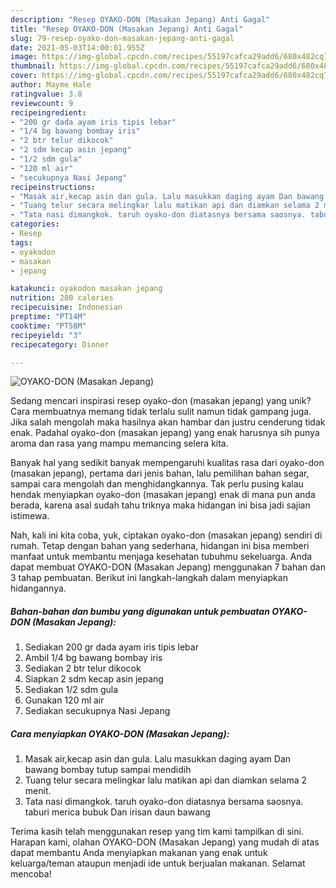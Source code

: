 ```yaml
---
description: "Resep OYAKO-DON (Masakan Jepang) Anti Gagal"
title: "Resep OYAKO-DON (Masakan Jepang) Anti Gagal"
slug: 79-resep-oyako-don-masakan-jepang-anti-gagal
date: 2021-05-03T14:00:01.955Z
image: https://img-global.cpcdn.com/recipes/55197cafca29add6/680x482cq70/oyako-don-masakan-jepang-foto-resep-utama.jpg
thumbnail: https://img-global.cpcdn.com/recipes/55197cafca29add6/680x482cq70/oyako-don-masakan-jepang-foto-resep-utama.jpg
cover: https://img-global.cpcdn.com/recipes/55197cafca29add6/680x482cq70/oyako-don-masakan-jepang-foto-resep-utama.jpg
author: Mayme Hale
ratingvalue: 3.8
reviewcount: 9
recipeingredient:
- "200 gr dada ayam iris tipis lebar"
- "1/4 bg bawang bombay iris"
- "2 btr telur dikocok"
- "2 sdm kecap asin jepang"
- "1/2 sdm gula"
- "120 ml air"
- "secukupnya Nasi Jepang"
recipeinstructions:
- "Masak air,kecap asin dan gula. Lalu masukkan daging ayam Dan bawang bombay tutup sampai mendidih"
- "Tuang telur secara melingkar lalu matikan api dan diamkan selama 2 menit."
- "Tata nasi dimangkok. taruh oyako-don diatasnya bersama saosnya. taburi merica bubuk Dan irisan daun bawang"
categories:
- Resep
tags:
- oyakodon
- masakan
- jepang

katakunci: oyakodon masakan jepang 
nutrition: 280 calories
recipecuisine: Indonesian
preptime: "PT14M"
cooktime: "PT58M"
recipeyield: "3"
recipecategory: Dinner

---
```



![OYAKO-DON (Masakan Jepang)](https://img-global.cpcdn.com/recipes/55197cafca29add6/680x482cq70/oyako-don-masakan-jepang-foto-resep-utama.jpg)

Sedang mencari inspirasi resep oyako-don (masakan jepang) yang unik? Cara membuatnya memang tidak terlalu sulit namun tidak gampang juga. Jika salah mengolah maka hasilnya akan hambar dan justru cenderung tidak enak. Padahal oyako-don (masakan jepang) yang enak harusnya sih punya aroma dan rasa yang mampu memancing selera kita.

Banyak hal yang sedikit banyak mempengaruhi kualitas rasa dari oyako-don (masakan jepang), pertama dari jenis bahan, lalu pemilihan bahan segar, sampai cara mengolah dan menghidangkannya. Tak perlu pusing kalau hendak menyiapkan oyako-don (masakan jepang) enak di mana pun anda berada, karena asal sudah tahu triknya maka hidangan ini bisa jadi sajian istimewa.




Nah, kali ini kita coba, yuk, ciptakan oyako-don (masakan jepang) sendiri di rumah. Tetap dengan bahan yang sederhana, hidangan ini bisa memberi manfaat untuk membantu menjaga kesehatan tubuhmu sekeluarga. Anda dapat membuat OYAKO-DON (Masakan Jepang) menggunakan 7 bahan dan 3 tahap pembuatan. Berikut ini langkah-langkah dalam menyiapkan hidangannya.

<!--inarticleads1-->

##### Bahan-bahan dan bumbu yang digunakan untuk pembuatan OYAKO-DON (Masakan Jepang):

1. Sediakan 200 gr dada ayam iris tipis lebar
1. Ambil 1/4 bg bawang bombay iris
1. Sediakan 2 btr telur dikocok
1. Siapkan 2 sdm kecap asin jepang
1. Sediakan 1/2 sdm gula
1. Gunakan 120 ml air
1. Sediakan secukupnya Nasi Jepang




<!--inarticleads2-->

##### Cara menyiapkan OYAKO-DON (Masakan Jepang):

1. Masak air,kecap asin dan gula. Lalu masukkan daging ayam Dan bawang bombay tutup sampai mendidih
1. Tuang telur secara melingkar lalu matikan api dan diamkan selama 2 menit.
1. Tata nasi dimangkok. taruh oyako-don diatasnya bersama saosnya. taburi merica bubuk Dan irisan daun bawang




Terima kasih telah menggunakan resep yang tim kami tampilkan di sini. Harapan kami, olahan OYAKO-DON (Masakan Jepang) yang mudah di atas dapat membantu Anda menyiapkan makanan yang enak untuk keluarga/teman ataupun menjadi ide untuk berjualan makanan. Selamat mencoba!
